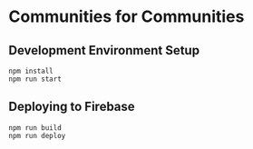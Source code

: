 # Communities for Communities

## Development Environment Setup
```
npm install
npm run start
```

## Deploying to Firebase
```
npm run build
npm run deploy
```
